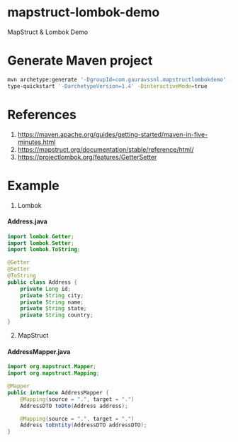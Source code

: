 # mapstruct-lombok-demo
MapStruct &amp; Lombok Demo

# Generate Maven project
```bash
mvn archetype:generate '-DgroupId=com.gauravssnl.mapstructlombokdemo' -DartifactId=mapstruct-lombok-demo -DarchetypeArtifactId=maven-arche
type-quickstart '-DarchetypeVersion=1.4' -DinteractiveMode=true
```

# References

1. https://maven.apache.org/guides/getting-started/maven-in-five-minutes.html 
2.  https://mapstruct.org/documentation/stable/reference/html/
3. https://projectlombok.org/features/GetterSetter

# Example 
1. Lombok

#### Address.java

```java
import lombok.Getter;
import lombok.Setter;
import lombok.ToString;

@Getter
@Setter
@ToString
public class Address {
    private Long id;
    private String city;
    private String name;
    private String state;
    private String country;
}
```

2. MapStruct

#### AddressMapper.java

```java
import org.mapstruct.Mapper;
import org.mapstruct.Mapping;

@Mapper
public interface AddressMapper {
    @Mapping(source = ".", target = ".")
    AddressDTO toDto(Address address);

    @Mapping(source = ".", target = ".")
    Address toEntity(AddressDTO addressDTO);
}
```


